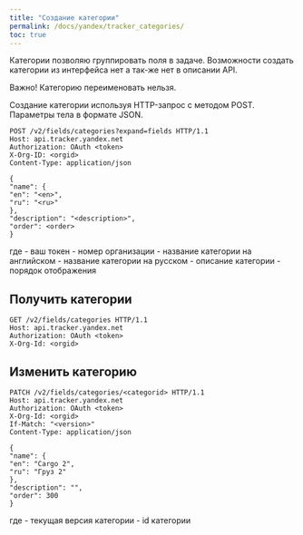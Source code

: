 ```yaml
---
title: "Создание категории"
permalink: /docs/yandex/tracker_categories/
toc: true
---
```


Категории позволяю группировать поля в задаче.
Возможности создать категории из интерфейса нет
а так-же нет в описании API.

Важно! Категорию переименовать нельзя.

Создание категории используя HTTP-запрос с методом POST.
Параметры тела в формате JSON.
```
POST /v2/fields/categories?expand=fields HTTP/1.1
Host: api.tracker.yandex.net
Authorization: OAuth <token>
X-Org-ID: <orgid>
Content-Type: application/json

{
"name": {
"en": "<en>",
"ru": "<ru>"
},
"description": "<description>",
"order": <order>
}
```
где
<token> - ваш токен
<orgid> - номер организации
<en> - название категории на английском
<ru> - название категории на русском
<description> - описание категории
<order> - порядок отображения

## Получить категории
```
GET /v2/fields/categories HTTP/1.1
Host: api.tracker.yandex.net
Authorization: OAuth <token>
X-Org-Id: <orgid>
```

## Изменить категорию
```
PATCH /v2/fields/categories/<categorid> HTTP/1.1
Host: api.tracker.yandex.net
Authorization: OAuth <token>
X-Org-Id: <orgid>
If-Match: "<version>"
Content-Type: application/json

{
"name": {
"en": "Cargo 2",
"ru": "Груз 2"
},
"description": "",
"order": 300
}
```
где
<version> - текущая версия категории
<categorid> - id категории

